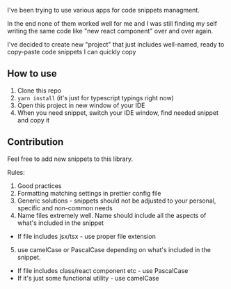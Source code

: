 I've been trying to use various apps for code snippets managment.

In the end none of them worked well for me and I was still finding my self writing the same code like "new react component" over and over again.

I've decided to create new "project" that just includes well-named, ready to copy-paste code snippets I can quickly copy

## How to use

1. Clone this repo
2. `yarn install` (it's just for typescript typings right now)
3. Open this project in new window of your IDE
4. When you need snippet, switch your IDE window, find needed snippet and copy it

## Contribution

Feel free to add new snippets to this library.

Rules:

1. Good practices
2. Formatting matching settings in prettier config file
3. Generic solutions - snippets should not be adjusted to your personal, specific and non-common needs
4. Name files extremely well. Name should include all the aspects of what's included in the snippet

- If file includes jsx/tsx - use proper file extension

5. use camelCase or PascalCase depending on what's included in the snippet.

- If file includes class/react component etc - use PascalCase
- If it's just some functional utility - use camelCase
